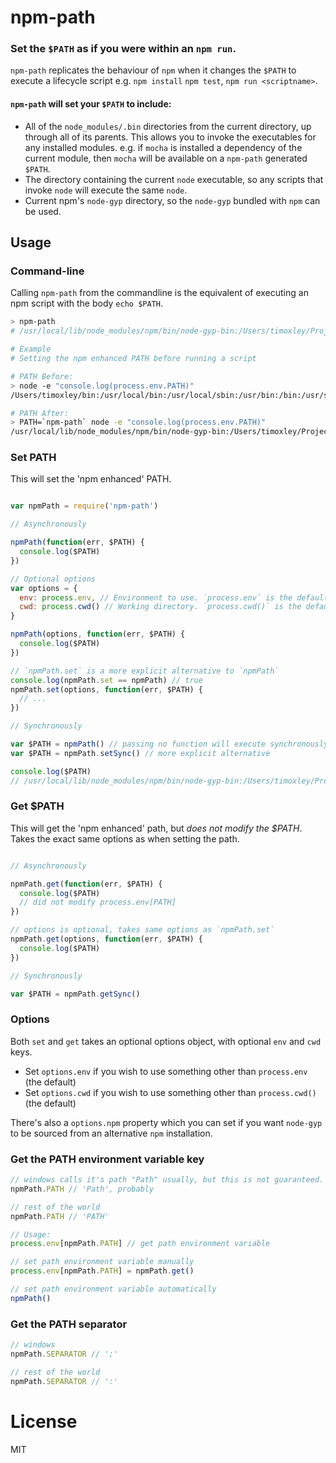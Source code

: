 # npm-path

### Set the `$PATH` as if you were within an `npm run`.

`npm-path` replicates the behaviour of `npm` when it changes the `$PATH` to execute a lifecycle script
e.g. `npm install` `npm test`, `npm run <scriptname>`.


#### `npm-path` will set your `$PATH` to include:

* All of the `node_modules/.bin` directories from the current directory, up through all of its parents. This allows you to invoke the executables for any installed modules. e.g. if `mocha` is installed a dependency of the current module, then `mocha` will be available on a `npm-path` generated `$PATH`.
* The directory containing the current `node` executable, so any scripts that invoke `node` will execute the same `node`.
* Current npm's `node-gyp` directory, so the `node-gyp` bundled with `npm` can be used.

## Usage

### Command-line

Calling `npm-path` from the commandline is the equivalent of executing an npm script with the body `echo $PATH`.

```bash
> npm-path
# /usr/local/lib/node_modules/npm/bin/node-gyp-bin:/Users/timoxley/Projects/npm-path/node_modules/.bin etc

# Example
# Setting the npm enhanced PATH before running a script

# PATH Before:
> node -e "console.log(process.env.PATH)"
/Users/timoxley/bin:/usr/local/bin:/usr/local/sbin:/usr/bin:/bin:/usr/sbin:/sbin:/opt/X11/bin

# PATH After:
> PATH=`npm-path` node -e "console.log(process.env.PATH)"
/usr/local/lib/node_modules/npm/bin/node-gyp-bin:/Users/timoxley/Projects/npm-path/node_modules/.bin:/usr/local/bin:/Users/timoxley/bin:/usr/local/bin:/usr/local/sbin:/usr/bin:/bin:/usr/sbin:/sbin:/opt/X11/bin
```

### Set PATH

This will set the 'npm enhanced' PATH.

```js

var npmPath = require('npm-path')

// Asynchronously

npmPath(function(err, $PATH) {
  console.log($PATH)
})

// Optional options
var options = {
  env: process.env, // Environment to use. `process.env` is the default.
  cwd: process.cwd() // Working directory. `process.cwd()` is the default.
}

npmPath(options, function(err, $PATH) {
  console.log($PATH)
})

// `npmPath.set` is a more explicit alternative to `npmPath`
console.log(npmPath.set == npmPath) // true
npmPath.set(options, function(err, $PATH) {
  // ...
})

// Synchronously

var $PATH = npmPath() // passing no function will execute synchronously
var $PATH = npmPath.setSync() // more explicit alternative

console.log($PATH)
// /usr/local/lib/node_modules/npm/bin/node-gyp-bin:/Users/timoxley/Projects/npm-path/node_modules/.bin:/usr/local/bin: ...etc

```

### Get $PATH

This will get the 'npm enhanced' path, but *does not modify the $PATH*.
Takes the exact same options as when setting the path.

```js

// Asynchronously

npmPath.get(function(err, $PATH) {
  console.log($PATH)
  // did not modify process.env[PATH]
})

// options is optional, takes same options as `npmPath.set`
npmPath.get(options, function(err, $PATH) {
  console.log($PATH)
})

// Synchronously

var $PATH = npmPath.getSync()

```

### Options

Both `set` and `get` takes an optional options object, with optional `env` and `cwd` keys.

* Set `options.env` if you wish to use something other than `process.env` (the default)
* Set `options.cwd` if you wish to use something other than `process.cwd()` (the default)

There's also a `options.npm` property which you can set if you want `node-gyp` to be sourced from
an alternative `npm` installation.

### Get the PATH environment variable key

```js
// windows calls it's path "Path" usually, but this is not guaranteed.
npmPath.PATH // 'Path', probably

// rest of the world
npmPath.PATH // 'PATH'

// Usage:
process.env[npmPath.PATH] // get path environment variable

// set path environment variable manually
process.env[npmPath.PATH] = npmPath.get()

// set path environment variable automatically
npmPath()
```

### Get the PATH separator

```js
// windows
npmPath.SEPARATOR // ';'

// rest of the world
npmPath.SEPARATOR // ':'
```

# License

MIT
